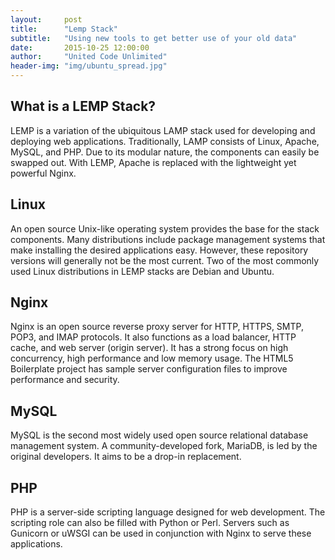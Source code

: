 ```yaml
---
layout:     post
title:      "Lemp Stack"
subtitle:   "Using new tools to get better use of your old data"
date:       2015-10-25 12:00:00
author:     "United Code Unlimited"
header-img: "img/ubuntu_spread.jpg"
---
```


<h2 class="section heading">What is a LEMP Stack?</h2>
	
<p>LEMP is a variation of the ubiquitous LAMP stack used for developing and deploying web applications. Traditionally, LAMP consists of Linux, Apache, MySQL, and PHP. Due to its modular nature, the components can easily be swapped out. With LEMP, Apache is replaced with the lightweight yet powerful Nginx.</p>


<h2 class="section-heading">Linux</h2>

<p>An open source Unix-like operating system provides the base for the stack components. Many distributions include package management systems that make installing the desired applications easy. However, these repository versions will generally not be the most current. Two of the most commonly used Linux distributions in LEMP stacks are Debian and Ubuntu.</p>


<h2 class="section-heading">Nginx</h2>

<p>Nginx is an open source reverse proxy server for HTTP, HTTPS, SMTP, POP3, and IMAP protocols. It also functions as a load balancer, HTTP cache, and web server (origin server). It has a strong focus on high concurrency, high performance and low memory usage. The HTML5 Boilerplate project has sample server configuration files to improve performance and security.</p>

<h2 class="section-heading">MySQL</h2>

<p>MySQL is the second most widely used open source relational database management system. A community-developed fork, MariaDB, is led by the original developers. It aims to be a drop-in replacement.</p>

<h2 class="section-heading">PHP</h2>

<p>PHP is a server-side scripting language designed for web development. The scripting role can also be filled with Python or Perl. Servers such as Gunicorn or uWSGI can be used in conjunction with Nginx to serve these applications.</p>
</section>

